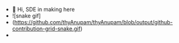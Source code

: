 - 👋 Hi, SDE in making here
- ![snake gif]
- (https://github.com/thyAnupam/thyAnupam/blob/output/github-contribution-grid-snake.gif)
- 

<!---
thyAnupam/thyAnupam is a ✨ special ✨ repository because its `README.md` (this file) appears on your GitHub profile.
You can click the Preview link to take a look at your changes.
--->
